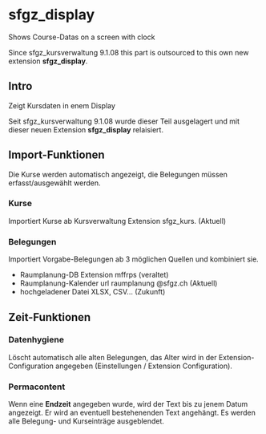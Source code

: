 # sfgz_display
Shows Course-Datas on a screen with clock

Since sfgz_kursverwaltung 9.1.08 this part is outsourced to this own new extension **sfgz_display**.

## Intro


Zeigt Kursdaten in enem Display

Seit sfgz_kursverwaltung 9.1.08 wurde dieser Teil ausgelagert und mit dieser neuen Extension **sfgz_display** relaisiert.

## Import-Funktionen
Die Kurse werden automatisch angezeigt, die Belegungen müssen erfasst/ausgewählt werden.

### Kurse
Importiert Kurse ab Kursverwaltung Extension sfgz_kurs. (Aktuell)
### Belegungen
Importiert Vorgabe-Belegungen ab 3 möglichen Quellen und kombiniert sie.
- Raumplanung-DB Extension mffrps (veraltet)
- Raumplanung-Kalender url raumplanung @sfgz.ch (Aktuell)
- hochgeladener Datei XLSX, CSV... (Zukunft)


## Zeit-Funktionen

### Datenhygiene
Löscht automatisch alle alten Belegungen, das Alter wird in der Extension-Configuration angegeben (Einstellungen / Extension Configuration).

### Permacontent
Wenn eine **Endzeit** angegeben wurde, wird der Text bis zu jenem Datum angezeigt. Er wird an eventuell bestehenenden Text angehängt. Es werden alle Belegung- und Kurseinträge ausgeblendet.
